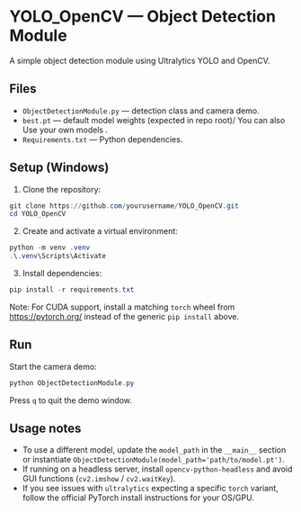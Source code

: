 # YOLO_OpenCV — Object Detection Module

A simple object detection module using Ultralytics YOLO and OpenCV.

## Files
- `ObjectDetectionModule.py` — detection class and camera demo.
- `best.pt` — default model weights (expected in repo root)/ You can also Use your own models .
- `Requirements.txt` — Python dependencies.

## Setup (Windows)

1. Clone the repository:
```powershell
git clone https://github.com/yourusername/YOLO_OpenCV.git
cd YOLO_OpenCV
```
2. Create and activate a virtual environment:
```powershell
python -m venv .venv
.\.venv\Scripts\Activate
```
3. Install dependencies:
```powershell
pip install -r requirements.txt
```
Note: For CUDA support, install a matching `torch` wheel from https://pytorch.org/ instead of the generic `pip install` above.

## Run
Start the camera demo:
```powershell
python ObjectDetectionModule.py
```
Press `q` to quit the demo window.

## Usage notes
- To use a different model, update the `model_path` in the `__main__` section or instantiate `ObjectDetectionModule(model_path='path/to/model.pt')`.
- If running on a headless server, install `opencv-python-headless` and avoid GUI functions (`cv2.imshow` / `cv2.waitKey`).
- If you see issues with `ultralytics` expecting a specific `torch` variant, follow the official PyTorch install instructions for your OS/GPU.